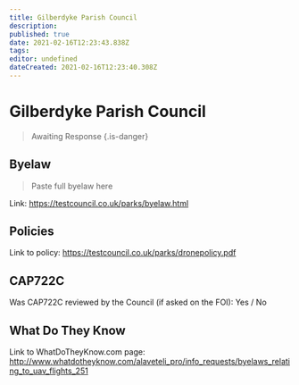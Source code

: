 ```yaml
---
title: Gilberdyke Parish Council
description: 
published: true
date: 2021-02-16T12:23:43.838Z
tags: 
editor: undefined
dateCreated: 2021-02-16T12:23:40.308Z
---
```


# Gilberdyke Parish Council
>  Awaiting Response
> {.is-danger}

## Byelaw
> Paste full byelaw here

Link:
https://testcouncil.co.uk/parks/byelaw.html

## Policies
Link to policy:
https://testcouncil.co.uk/parks/dronepolicy.pdf

## CAP722C

Was CAP722C reviewed by the Council (if asked on the FOI): Yes / No

## What Do They Know

Link to WhatDoTheyKnow.com page:
http://www.whatdotheyknow.com/alaveteli_pro/info_requests/byelaws_relating_to_uav_flights_251


